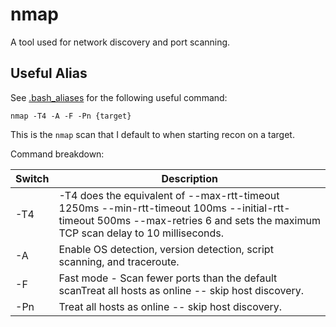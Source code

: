 # nmap

A tool used for network discovery and port scanning.

## Useful Alias

See [.bash_aliases](./.bash_aliases) for the following useful command:

```Shell
nmap -T4 -A -F -Pn {target}
```

This is the `nmap` scan that I default to when starting recon on a target.

Command breakdown:

| Switch | Description |
|--------|-------------|
| -T4 | -T4 does the equivalent of --max-rtt-timeout 1250ms --min-rtt-timeout 100ms --initial-rtt-timeout 500ms --max-retries 6 and sets the maximum TCP scan delay to 10 milliseconds. |
| -A | Enable OS detection, version detection, script scanning, and traceroute. |
| -F | Fast mode - Scan fewer ports than the default scanTreat all hosts as online -- skip host discovery. |
| -Pn | Treat all hosts as online -- skip host discovery. |
